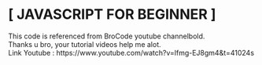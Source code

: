 <h1>[ JAVASCRIPT FOR BEGINNER ]</h1>
<p>This code is referenced from <bold>BroCode youtube channel</bold>bold.<br>
Thanks u bro, your tutorial videos help me alot.<br> 
Link Youtube : https://www.youtube.com/watch?v=lfmg-EJ8gm4&amp;t=41024s </p>
